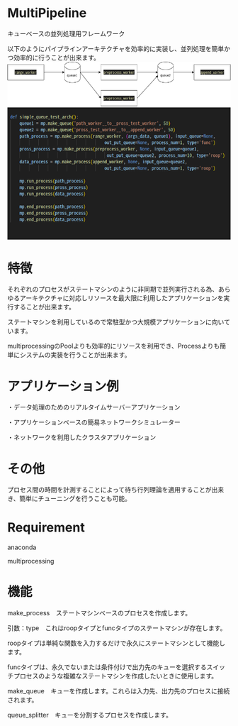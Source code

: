# MultiPipeline
キューベースの並列処理用フレームワーク

以下のようにパイプラインアーキテクチャを効率的に実装し、並列処理を簡単かつ効率的に行うことが出来ます。
<img src=multipipeline_queue_test.png> <img src=test_code.png>

# 特徴
それぞれのプロセスがステートマシンのように非同期で並列実行される為、あらゆるアーキテクチャに対応しリソースを最大限に利用したアプリケーションを実行することが出来ます。

ステートマシンを利用しているので常駐型かつ大規模アプリケーションに向いています。

multiprocessingのPoolよりも効率的にリソースを利用でき、Processよりも簡単にシステムの実装を行うことが出来ます。

# アプリケーション例
・データ処理のためのリアルタイムサーバーアプリケーション

・アプリケーションベースの簡易ネットワークシミュレーター

・ネットワークを利用したクラスタアプリケーション

# その他
プロセス間の時間を計測することによって待ち行列理論を適用することが出来き、簡単にチューニングを行うことも可能。

# Requirement
anaconda

multiprocessing

# 機能
make_process　ステートマシンベースのプロセスを作成します。

引数：type　これはroopタイプとfuncタイプのステートマシンが存在します。

roopタイプは単純な関数を入力するだけで永久にステートマシンとして機能します。

funcタイプは、永久でないまたは条件付けで出力先のキューを選択するスイッチプロセスのような複雑なステートマシンを作成したいときに使用します。


make_queue　キューを作成します。これらは入力先、出力先のプロセスに接続されます。

queue_splitter　キューを分割するプロセスを作成します。
